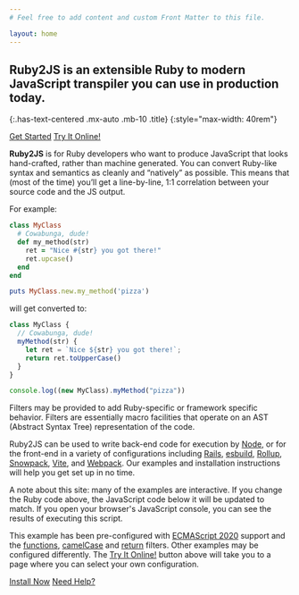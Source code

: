 ```yaml
---
# Feel free to add content and custom Front Matter to this file.

layout: home
---
```


## Ruby2JS is an extensible Ruby to modern JavaScript transpiler you can use in production today.
{:.has-text-centered .mx-auto .mb-10 .title}
{:style="max-width: 40rem"}

<button-group class="buttons is-centered mb-10">
  <a href="/docs" class="button is-info is-large has-mixed-case">Get Started</a>
  <a href="/demo" class="button is-warning is-large has-mixed-case">Try It Online!</a>
</button-group>

**Ruby2JS** is for Ruby developers who want to produce JavaScript that looks hand-crafted, rather than machine generated. You can convert Ruby-like syntax and semantics as cleanly and “natively” as possible. This means that (most of the time) you’ll get a line-by-line, 1:1 correlation between your source code and the JS output.

For example:

<div data-controller="ruby" data-options='{
  "eslevel": 2020,
  "filters": ["functions", "camelCase", "return"]
}'></div>

```ruby
class MyClass
  # Cowabunga, dude!
  def my_method(str)
    ret = "Nice #{str} you got there!"
    ret.upcase()
  end
end

puts MyClass.new.my_method('pizza')
```

will get converted to:

<div data-controller="js"></div>

```js
class MyClass {
  // Cowabunga, dude!
  myMethod(str) {
    let ret = `Nice ${str} you got there!`;
    return ret.toUpperCase()
  }
}

console.log((new MyClass).myMethod("pizza"))
```

<div data-controller="eval"></div>

Filters may be provided to add Ruby-specific or framework specific behavior. Filters are essentially macro facilities that operate on an AST (Abstract Syntax Tree) representation of the code.

Ruby2JS can be used to write back-end code for execution by
[Node](https://www.npmjs.com/package/@ruby2js/register), or for the front-end in a variety of configurations
including 
[Rails](/examples/rails/),
[esbuild](https://www.npmjs.com/package/@ruby2js/esbuild-plugin),
[Rollup](https://www.npmjs.com/package/@ruby2js/rollup-plugin),
[Snowpack](https://www.npmjs.com/package/@ruby2js/snowpack-plugin),
[Vite](https://www.npmjs.com/package/@ruby2js/vite-plugin), and
[Webpack](https://www.npmjs.com/package/@ruby2js/webpack-loader).
Our examples and installation instructions will help you get set up in no time.

A note about this site: many of the examples are interactive.  If you change
the Ruby code above, the JavaScript code below it will be updated to match.
If you open your browser's JavaScript console, you can see the results of
executing this script.

This example has been pre-configured with [ECMAScript
2020](docs/eslevels#es2020-support) support and the
[functions](docs/filters/functions), [camelCase](docs/filters/camelCase) and
[return](docs/filters/return) filters.  Other examples may be configured
differently.  The [Try It Online!](/demo) button above will take you to a page
where you can select your own configuration.

<button-group class="buttons is-centered mt-12 mb-4">
  <a href="/docs" class="button is-info is-large has-mixed-case">Install Now</a>
  <a href="/docs/community/" class="button is-warning is-large has-mixed-case">Need Help?</a>
</button-group>

